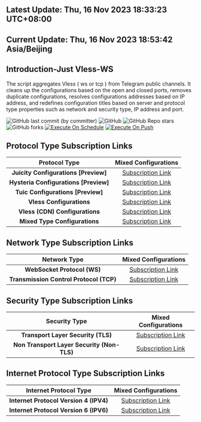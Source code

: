 ## Latest Update: Thu, 16 Nov 2023 18:33:23 UTC+08:00
## Current Update: Thu, 16 Nov 2023 18:53:42 Asia/Beijing
## Introduction-Just Vless-WS
The script aggregates Vless ( ws or tcp ) from Telegram public channels. It cleans up the configurations based on the open and closed ports, removes duplicate configurations, resolves configurations addresses based on IP address, and redefines configuration titles based on server and protocol type properties such as network and security type, IP address and port.

![GitHub last commit (by committer)](https://img.shields.io/github/last-commit/yyyr-otz/only-ws?label=Last%20Commit&color=%2338914b)
![GitHub](https://img.shields.io/github/license/yyyr-otz/only-ws?label=License&color=yellow)
![GitHub Repo stars](https://img.shields.io/github/stars/yyyr-otz/only-ws?label=Stars&color=red)
![GitHub forks](https://img.shields.io/github/forks/yyyr-otz/only-ws?label=Forks&color=blue)
[![Execute On Schedule](https://github.com/yyyr-otz/only-ws/actions/workflows/schedule.yml/badge.svg)](https://github.com/yyyr-otz/only-ws/actions/workflows/schedule.yml)
[![Execute On Push](https://github.com/yyyr-otz/only-ws/actions/workflows/push.yml/badge.svg)](https://github.com/yyyr-otz/only-ws/actions/workflows/push.yml)

## Protocol Type Subscription Links

| **Protocol Type** | **Mixed Configurations** |
|:----:|:----:|
| **Juicity Configurations [Preview]** | [Subscription Link](https://raw.githubusercontent.com/yyyr-otz/only-ws/vless-tuic-hy2/base64/protocols/juicity) |
| **Hysteria Configurations [Preview]** | [Subscription Link](https://raw.githubusercontent.com/yyyr-otz/only-ws/vless-tuic-hy2/base64/protocols/hysteria) |
| **Tuic Configurations [Preview]** | [Subscription Link](https://raw.githubusercontent.com/yyyr-otz/only-ws/vless-tuic-hy2/base64/protocols/tuic) |
| **Vless Configurations** | [Subscription Link](https://raw.githubusercontent.com/yyyr-otz/only-ws/vless-tuic-hy2/base64/protocols/vless) |
| **Vless (CDN) Configurations** | [Subscription Link](https://raw.githubusercontent.com/yyyr-otz/only-ws/vless-tuic-hy2/base64/protocols/vless-sub) |
| **Mixed Type Configurations** | [Subscription Link](https://raw.githubusercontent.com/yyyr-otz/only-ws/vless-tuic-hy2/base64/splitted/mixed) |

## Network Type Subscription Links

| **Network Type** | **Mixed Configurations** |
|:----:|:----:|
| **WebSocket Protocol (WS)** | [Subscription Link](https://raw.githubusercontent.com/yyyr-otz/only-ws/vless-tuic-hy2/base64/networks/ws) |
 | **Transmission Control Protocol (TCP)** | [Subscription Link](https://raw.githubusercontent.com/yyyr-otz/only-ws/vless-tuic-hy2/base64/networks/tcp) |

## Security Type Subscription Links

| **Security Type** | **Mixed Configurations** |
|:----:|:----:|
| **Transport Layer Security (TLS)** | [Subscription Link](https://raw.githubusercontent.com/yyyr-otz/only-ws/vless-tuic-hy2/base64/security/tls) | [Subscription Link](https://raw.githubusercontent.com/yyyr-otz/only-ws/vless-tuic-hy2/channels/base64/security/tls) |
| **Non Transport Layer Security (Non-TLS)** | [Subscription Link](https://raw.githubusercontent.com/yyyr-otz/only-ws/vless-tuic-hy2/base64/security/non-tls) |

## Internet Protocol Type Subscription Links

| **Internet Protocol Type** | **Mixed Configurations** |
|:----:|:----:|
| **Internet Protocol Version 4 (IPV4)** | [Subscription Link](https://raw.githubusercontent.com/yyyr-otz/only-ws/vless-tuic-hy2/base64/layers/ipv4) |
| **Internet Protocol Version 6 (IPV6)** | [Subscription Link](https://raw.githubusercontent.com/yyyr-otz/only-ws/vless-tuic-hy2/base64/layers/ipv6) |


